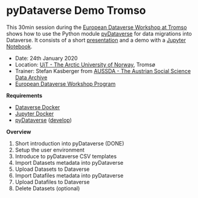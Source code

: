 # pyDataverse Demo Tromso

This 30min session during the [European Dataverse Workshop at Tromso](https://site.uit.no/dataverseno/european-dataverse-workshop-2020/) shows how to use the Python module [pyDataverse](https://github.com/AUSSDA/pyDataverse) for data migrations into Dataverse. It consists of a short [presentation](https://github.com/AUSSDA/pyDataverse_demo_tromso/blob/master/presentation.pdf) and a demo with a [Jupyter Notebook](https://github.com/AUSSDA/pyDataverse_workshop_tromso/blob/master/pydataverse.ipynb).

* Date: 24th January 2020
* Location: [UiT - The Arctic University of Norway](https://en.uit.no/startsida), Tromsø
* Trainer: Stefan Kasberger from [AUSSDA - The Austrian Social Science Data Archive](https://aussda.at)
* [European Dataverse Workshop Program](https://site.uit.no/dataverseno/european-dataverse-workshop-2020/)

**Requirements**

* [Dataverse Docker](https://github.com/IQSS/dataverse-docker)
* [Jupyter Docker](https://hub.docker.com/r/jupyter/datascience-notebook)
* [pyDataverse](https://github.com/AUSSDA/pyDataverse) ([develop](https://github.com/AUSSDA/pyDataverse/tree/develop))

**Overview**

1. Short introduction into pyDataverse (DONE)
2. Setup the user environment
3. Introduce to pyDataverse CSV templates
4. Import Datasets metadata into pyDataverse
5. Upload Datasets to Dataverse
6. Import Datafiles metadata into pyDataverse
7. Upload Datafiles to Dataverse
8. Delete Datasets (optional)

